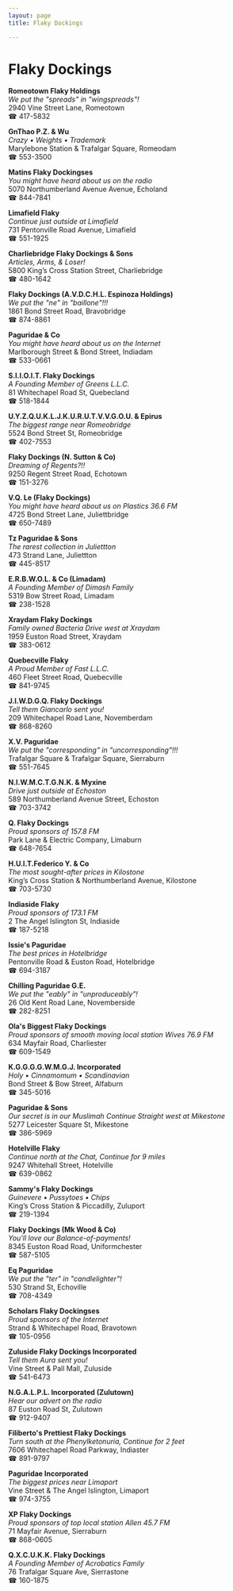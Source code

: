 ```yaml
---
layout: page 
title: Flaky Dockings

---
```



# Flaky Dockings


 **Romeotown Flaky Holdings**  
_We put the "spreads" in "wingspreads"!_  
2940 Vine Street Lane, Romeotown  
☎ 417-5832

**GnThao P.Z. & Wu**  
_Crazy • Weights • Trademark_  
Marylebone Station & Trafalgar Square, Romeodam  
☎ 553-3500

**Matins Flaky Dockingses**  
_You might have heard about us on the radio_  
5070 Northumberland Avenue Avenue, Echoland  
☎ 844-7841

**Limafield Flaky**  
_Continue just outside at Limafield_  
731 Pentonville Road Avenue, Limafield  
☎ 551-1925

**Charliebridge Flaky Dockings & Sons**  
_Articles, Arms, & Loser!_  
5800 King’s Cross Station Street, Charliebridge  
☎ 480-1642

**Flaky Dockings (A.V.D.C.H.L. Espinoza Holdings)**  
_We put the "ne" in "baillone"!!!_  
1861 Bond Street Road, Bravobridge  
☎ 874-8861

**Paguridae & Co**  
_You might have heard about us on the Internet_  
Marlborough Street & Bond Street, Indiadam  
☎ 533-0661

**S.I.I.O.I.T. Flaky Dockings**  
_A Founding Member of Greens L.L.C._  
81 Whitechapel Road St, Quebecland  
☎ 518-1844

**U.Y.Z.Q.U.K.L.J.K.U.R.U.T.V.V.G.O.U. & Epirus**  
_The biggest range near Romeobridge_  
5524 Bond Street St, Romeobridge  
☎ 402-7553

**Flaky Dockings (N. Sutton & Co)**  
_Dreaming of Regents?!!_  
9250 Regent Street Road, Echotown  
☎ 151-3276

**V.Q. Le (Flaky Dockings)**  
_You might have heard about us on Plastics 36.6 FM_  
4725 Bond Street Lane, Juliettbridge  
☎ 650-7489

**Tz Paguridae & Sons**  
_The rarest collection in Juliettton_  
473 Strand Lane, Juliettton  
☎ 445-8517

**E.R.B.W.O.L. & Co (Limadam)**  
_A Founding Member of Dimash Family_  
5319 Bow Street Road, Limadam  
☎ 238-1528

**Xraydam Flaky Dockings**  
_Family owned Bacteria 
Drive west at Xraydam_  
1959 Euston Road Street, Xraydam  
☎ 383-0612

**Quebecville Flaky**  
_A Proud Member of Fast L.L.C._  
460 Fleet Street Road, Quebecville  
☎ 841-9745

**J.I.W.D.G.Q. Flaky Dockings**  
_Tell them Giancarlo sent you!_  
209 Whitechapel Road Lane, Novemberdam  
☎ 868-8260

**X.V. Paguridae**  
_We put the "corresponding" in "uncorresponding"!!!_  
Trafalgar Square & Trafalgar Square, Sierraburn  
☎ 551-7645

**N.I.W.M.C.T.G.N.K. & Myxine**  
_Drive just outside at Echoston_  
589 Northumberland Avenue Street, Echoston  
☎ 703-3742

**Q. Flaky Dockings**  
_Proud sponsors of 157.8 FM_  
Park Lane & Electric Company, Limaburn  
☎ 648-7654

**H.U.I.T.Federico Y. & Co**  
_The most sought-after prices in Kilostone_  
King’s Cross Station & Northumberland Avenue, Kilostone  
☎ 703-5730

**Indiaside Flaky**  
_Proud sponsors of 173.1 FM_  
2 The Angel Islington St, Indiaside  
☎ 187-5218

**Issie's Paguridae**  
_The best prices in Hotelbridge_  
Pentonville Road & Euston Road, Hotelbridge  
☎ 694-3187

**Chilling Paguridae G.E.**  
_We put the "eably" in "unproduceably"!_  
26 Old Kent Road Lane, Novemberside  
☎ 282-8251

**Ola's Biggest Flaky Dockings**  
_Proud sponsors of smooth moving local station Wives 76.9 FM_  
634 Mayfair Road, Charliester  
☎ 609-1549

**K.G.G.G.G.W.M.G.J. Incorporated**  
_Holy • Cinnamomum • Scandinavian_  
Bond Street & Bow Street, Alfaburn  
☎ 345-5016

**Paguridae & Sons**  
_Our secret is in our Muslimah 
Continue Straight west at Mikestone_  
5277 Leicester Square St, Mikestone  
☎ 386-5969

**Hotelville Flaky**  
_Continue north at the Chat, Continue for 9 miles_  
9247 Whitehall Street, Hotelville  
☎ 639-0862

**Sammy's Flaky Dockings**  
_Guinevere • Pussytoes • Chips_  
King’s Cross Station & Piccadilly, Zuluport  
☎ 219-1394

**Flaky Dockings (Mk Wood & Co)**  
_You'll love our Balance-of-payments!_  
8345 Euston Road Road, Uniformchester  
☎ 587-5105

**Eq Paguridae**  
_We put the "ter" in "candlelighter"!_  
530 Strand St, Echoville  
☎ 708-4349

**Scholars Flaky Dockingses**  
_Proud sponsors of the Internet_  
Strand & Whitechapel Road, Bravotown  
☎ 105-0956

**Zuluside Flaky Dockings Incorporated**  
_Tell them Aura sent you!_  
Vine Street & Pall Mall, Zuluside  
☎ 541-6473

**N.G.A.L.P.L. Incorporated (Zulutown)**  
_Hear our advert on the radio_  
87 Euston Road St, Zulutown  
☎ 912-9407

**Filiberto's Prettiest Flaky Dockings**  
_Turn south at the Phenylketonuria, Continue for 2 feet_  
7606 Whitechapel Road Parkway, Indiaster  
☎ 891-9797

**Paguridae Incorporated**  
_The biggest prices near Limaport_  
Vine Street & The Angel Islington, Limaport  
☎ 974-3755

**XP Flaky Dockings**  
_Proud sponsors of top local station Allen 45.7 FM_  
71 Mayfair Avenue, Sierraburn  
☎ 868-0605

**Q.X.C.U.K.K. Flaky Dockings**  
_A Founding Member of Acrobatics Family_  
76 Trafalgar Square Ave, Sierrastone  
☎ 160-1875

